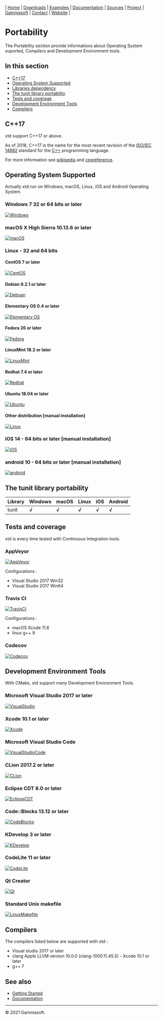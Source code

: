 ﻿| [Home](home.md) | [Downloads](downloads.md) | [Examples](examples.md) | [Documentation](documentation.md) | [Sources](https://github.com/gammasoft71/tunit) | [Project](https://sourceforge.net/projects/tunitpro/) | [Gammasoft](https://gammasoft71.wixsite.com/gammasoft) | [Contact](contact.md) | [Website](https://gammasoft71.wixsite.com/tunit) |# PortabilityThe Portability section provide informations about Operating System suported, Compilers and Development Environment tools.## In this section* [C++17](#c++17)* [Operating System Supported](#operating-system-supported)* [Libraries dependency](#libraries-dependency)* [The tunit library portability](#the-tunit-library-portability)* [Tests and coverage](#tests-and-coverage)* [Development Environment Tools](#development-environment-tools)* [Compilers](#compilers)## C++17xtd support C++17 or above.As of 2018, C++17 is the name for the most recent revision of the [ISO/IEC 14882](https://en.wikipedia.org/wiki/ISO/IEC_14882) standard for the [C++](https://en.wikipedia.org/wiki/C%2B%2B) programming language.For more information see [wikipedia](https://en.wikipedia.org/wiki/C%2B%2B17) and [cppreference](https://en.cppreference.com/).## Operating System SupportedActually xtd run on Windows, macOS, Linux, iOS and Android Operating System.### Windows 7 32 or 64 bits or later[![Windows](pictures/os/Windows.png)](https://microsoft.com/windows)### macOS X High Sierra 10.13.6 or later[![macOS](pictures/os/macOS.png)](https://apple.com/macos/)### Linux - 32 and 64 bits#### CentOS 7 or later[![CentOS](pictures/os/CentOS.png)](https://centos.org)#### Debian 9.2.1 or later[![Debuan](pictures/os/Debian.png)](https://debian.org)#### Elementary OS 0.4 or later[![Elementary OS](pictures/os/ElementaryOS.png)](https://elementary.io)#### Fedora 26 or later[![Fedora](pictures/os/Fedora.png)](https://getfedora.org)#### LinuxMint 18.2 or later[![LinuxMint](pictures/os/LinuxMint.png)](https://linuxmint.com)#### Redhat 7.4 or later[![Redhat](pictures/os/Redhat.png)](https://redhat.com)#### Ubuntu 18.04 or later[![Ubuntu](pictures/os/Ubuntu.png)](https://ubuntu.com)#### Other distribution [manual installation][![Linux](pictures/os/Linux.png)](https://linux.org)### iOS 14 - 64 bits or later [manual installation][![iOS](pictures/os/iOS.png)](https://apple.com/ios)### android 10 - 64 bits or later [manual installation][![android](pictures/os/Android.png)](https://android.com)## The tunit library portability| Library | Windows | macOS | Linux | iOS   | Android ||---------|---------|-------|-------|-------|---------|| tunit   | **√**   | **√** | **√** | **√** | **√**   |## Tests and coveragextd is every time tested with Continuous Integration tools.### AppVeyor[![AppVeyor](pictures/ci/AppVeyor.png)](https://ci.appveyor.com)Configurations :* Visual Studio 2017 Win32* Visual Studio 2017 Win64### Travis CI[![TravisCI](pictures/ci/TravisCI.png)](https://travis-ci.com)Configurations :* macOS Xcode 11.6* linux g++ 9### Codecov[![Codecov](pictures/ci/Codecov.png)](https://codecov.io)## Development Environment ToolsWith CMake, xtd support many Development Environment Tools.### Microsoft Visual Studio 2017 or later[![VisualStudio](pictures/dev_tools/VisualStudio.png)](https://visualstudio.com)### Xcode 10.1 or later[![Xcode](pictures/dev_tools/Xcode.png)](https://developer.apple.com/xcode)### Microsoft Visual Studio Code[![VisualStudioCode](pictures/dev_tools/VisualStudioCode.png)](https://visualstudio.com)### CLion 2017.2 or later[![CLion](pictures/dev_tools/CLion.png)](https://jetbrains.com/clion)### Eclipse CDT 8.0 or later[![EclipseCDT](pictures/dev_tools/EclipseCDT.png)](https://eclipse.org/cdt)### Code::Blocks 13.12 or later[![CodeBlocks](pictures/dev_tools/CodeBlocks.png)](http://codeblocks.org)### KDevelop 3 or later[![KDevelop](pictures/dev_tools/KDevelop.png)](https://kdevelop.org)### CodeLite 11 or later[![CodeLite](pictures/dev_tools/CodeLite.png)](https://codelite.org)### Qt Creator[![Qt](pictures/dev_tools/QtCreator.png)](https://qt.io)### Standard Unix makefile[![LinuxMakefile](pictures/dev_tools/LinuxMakefile.png)](https://www.gnu.org/software/make/)## CompilersThe compilers listed below are supported with xtd :* Visual studio 2017 or later* clang Apple LLVM version 10.0.0 (clang-1000.11.45.5) - Xcode 10.1 or later* g++ 7## See also* [Getting Started](getting_started.md)* [Documentation](documentation.md)______________________________________________________________________________________________© 2021 Gammasoft.